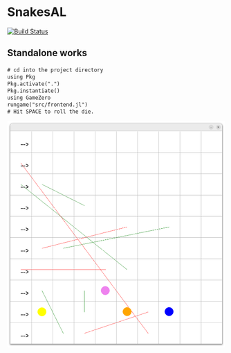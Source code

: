# SnakesAL

[![Build Status](https://github.com/hannesbecher/SnakesAL.jl/actions/workflows/CI.yml/badge.svg?branch=main)](https://github.com/hannesbecher/SnakesAL.jl/actions/workflows/CI.yml?query=branch%3Amain)

## Standalone works
```
# cd into the project directory
using Pkg
Pkg.activate(".")
Pkg.instantiate()
using GameZero
rungame("src/frontend.jl")
# Hit SPACE to roll the die.
```
![Game board for Snakes and Ladders with colored circles representing player pieces, diagonal lines indicating snakes and ladders, and grid lines forming the board layout; arrows and text labels are present along the left side, creating a playful and interactive atmosphere](img/snakes.png)

